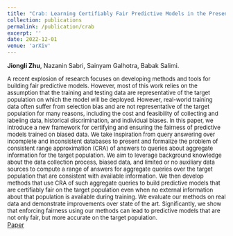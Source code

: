 ```yaml
---
title: "Crab: Learning Certifiably Fair Predictive Models in the Presence of Selection Bias."
collection: publications
permalink: /publication/crab
excerpt: ''
date: 2022-12-01
venue: 'arXiv'
---
```

**Jiongli Zhu**, Nazanin Sabri, Sainyam Galhotra, Babak Salimi.<br>

<font size=2>A recent explosion of research focuses on developing methods and tools for building fair predictive models. However, most of this work relies on the assumption that the training and testing data are representative of the target population on which the model will be deployed. However, real-world training data often suffer from selection bias and are not representative of the target population for many reasons, including the cost and feasibility of collecting and labeling data, historical discrimination, and individual biases. In this paper, we introduce a new framework for certifying and ensuring the fairness of predictive models trained on biased data. We take inspiration from query answering over incomplete and inconsistent databases to present and formalize the problem of consistent range approximation (CRA) of answers to queries about aggregate information for the target population. We aim to leverage background knowledge about the data collection process, biased data, and limited or no auxiliary data sources to compute a range of answers for aggregate queries over the target population that are consistent with available information. We then develop methods that use CRA of such aggregate queries to build predictive models that are certifiably fair on the target population even when no external information about that population is available during training. We evaluate our methods on real data and demonstrate improvements over state of the art. Significantly, we show that enforcing fairness using our methods can lead to predictive models that are not only fair, but more accurate on the target population.</font>
<br>
[Paper](https://arxiv.org/abs/2212.10839)